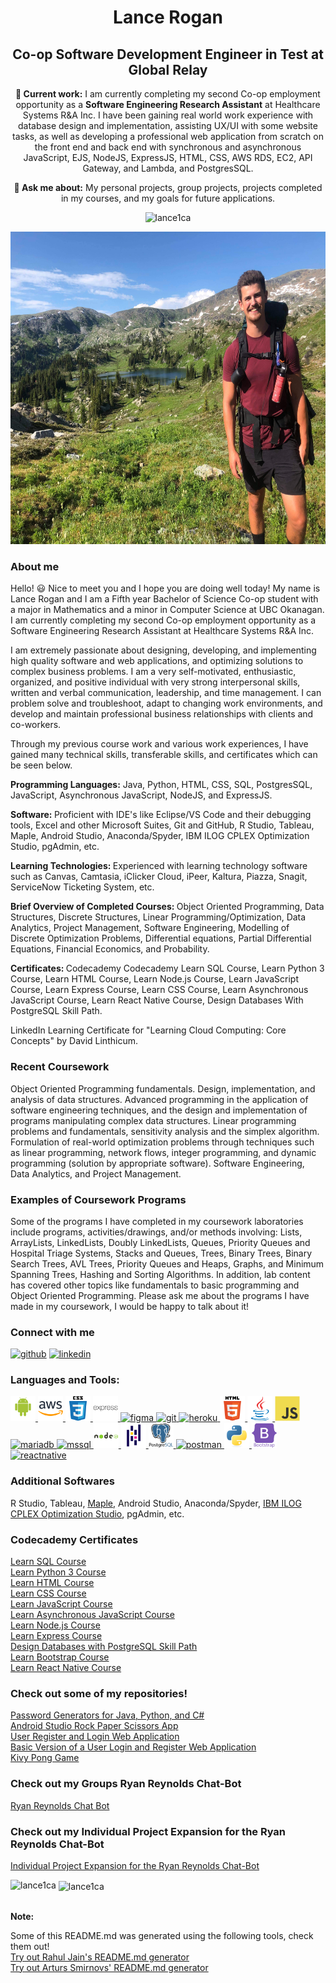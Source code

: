 <h1 align="center"> Lance Rogan </h1>
<h2 align="center">Co-op Software Development Engineer in Test at Global Relay</h2>
<p align="center">
<b>🌱 Current work:</b> I am currently completing my second Co-op employment opportunity as a <b>Software Engineering Research Assistant</b> at Healthcare Systems R&A Inc. I have been gaining real world work experience with database design and implementation, assisting UX/UI with some website tasks, as well as developing a professional web application from scratch on the front end and back end with synchronous and asynchronous JavaScript, EJS, NodeJS, ExpressJS, HTML, CSS, AWS RDS, EC2, API Gateway, and Lambda, and PostgresSQL. </p>
<p align="center">
  <b>💬 Ask me about:</b> My personal projects, group projects, projects completed in my courses, and my goals for future applications.
  </p>
<p align="center"> <img src="https://komarev.com/ghpvc/?username=lance1ca&label=Profile%20views&color=0e75b6&style=flat" alt="lance1ca" /> </p>

<p align="center"><img src="https://github.com/lance1ca/lance1ca/blob/main/images/LR%20-%20Hiking.jpeg" alt="hiking" width="700" height="500" /></p>

<h3>About me</h3>
<p>
  
Hello! 😃 Nice to meet you and I hope you are doing well today! My name is Lance Rogan and I am a Fifth year Bachelor of Science Co-op student with a major in Mathematics and a minor in Computer Science at UBC Okanagan. I am currently completing my second Co-op employment opportunity as a Software Engineering Research Assistant at Healthcare Systems R&A Inc.

I am extremely passionate about designing, developing, and implementing high quality software and web applications, and optimizing solutions to complex business problems. I am a very self-motivated, enthusiastic, organized, and positive individual with very strong interpersonal skills, written and verbal communication, leadership, and time management. I can problem solve and troubleshoot, adapt to changing work environments, and develop and maintain professional business relationships with clients and co-workers.

Through my previous course work and various work experiences, I have gained many technical skills, transferable skills, and certificates which can be seen below.

<b>Programming Languages:</b>
Java, Python, HTML, CSS, SQL, PostgresSQL, JavaScript, Asynchronous JavaScript, NodeJS, and ExpressJS.

<b>Software: </b>
Proficient with IDE's like Eclipse/VS Code and their debugging tools, Excel and other Microsoft Suites, Git and GitHub, R Studio, Tableau, Maple, Android Studio, Anaconda/Spyder, IBM ILOG CPLEX Optimization Studio, pgAdmin, etc.

<b>Learning Technologies: </b>
Experienced with learning technology software such as Canvas, Camtasia, iClicker Cloud, iPeer, Kaltura, Piazza, Snagit, ServiceNow Ticketing System, etc.

<b>Brief Overview of Completed Courses: </b>
Object Oriented Programming, Data Structures, Discrete Structures, Linear Programming/Optimization, Data Analytics, Project Management, Software Engineering, Modelling of Discrete Optimization Problems, Differential equations, Partial Differential Equations, Financial Economics, and Probability.

<b>Certificates: </b>
Codecademy Codecademy Learn SQL Course, Learn Python 3 Course, Learn HTML Course, Learn Node.js Course, Learn JavaScript Course, Learn Express Course, Learn CSS Course, Learn Asynchronous JavaScript Course, Learn React Native Course, Design Databases With PostgreSQL Skill Path.

LinkedIn Learning Certificate for "Learning Cloud Computing: Core Concepts" by David Linthicum.

</p>


<h3>Recent Coursework</h3>
<p>
  
Object Oriented Programming fundamentals. Design, implementation, and analysis of data structures. Advanced programming in the application of software engineering techniques, and the design and implementation of programs manipulating complex data structures. Linear programming problems and fundamentals, sensitivity analysis and the simplex algorithm. Formulation of real-world optimization problems through techniques such as linear programming, network flows, integer programming, and dynamic programming (solution by appropriate software). Software Engineering, Data Analytics, and Project Management.

</p>

<h3>Examples of Coursework Programs</h3>
<p>
  
Some of the programs I have completed in my coursework laboratories include programs, activities/drawings, and/or methods involving: Lists, ArrayLists, LinkedLists, Doubly LinkedLists, Queues, Priority Queues and Hospital Triage Systems, Stacks and Queues, Trees, Binary Trees, Binary Search Trees, AVL Trees, Priority Queues and Heaps, Graphs, and Minimum Spanning Trees, Hashing and Sorting Algorithms. In addition, lab content has covered other topics like fundamentals to basic programming and Object Oriented Programming. Please ask me about the programs I have made in my coursework, I would be happy to talk about it!

</p>

<h3 align="left">Connect with me</h3>

[<img src='https://cdn.jsdelivr.net/npm/simple-icons@3.0.1/icons/github.svg' alt='github' height='40'>](https://github.com/lance1ca)  [<img src='https://raw.githubusercontent.com/rahuldkjain/github-profile-readme-generator/master/src/images/icons/Social/linked-in-alt.svg' alt='linkedin' height='40'>](https://www.linkedin.com/in/lance-rogan/)  

<h3 align="left">Languages and Tools:</h3>
<p align="left"> <a href="https://developer.android.com" target="_blank" rel="noreferrer"> <img src="https://raw.githubusercontent.com/devicons/devicon/master/icons/android/android-original-wordmark.svg" alt="android" width="40" height="40"/> </a> <a href="https://aws.amazon.com" target="_blank" rel="noreferrer"> <img src="https://raw.githubusercontent.com/devicons/devicon/master/icons/amazonwebservices/amazonwebservices-original-wordmark.svg" alt="aws" width="40" height="40"/> </a> <a href="https://www.w3schools.com/css/" target="_blank" rel="noreferrer"> <img src="https://raw.githubusercontent.com/devicons/devicon/master/icons/css3/css3-original-wordmark.svg" alt="css3" width="40" height="40"/> </a> <a href="https://expressjs.com" target="_blank" rel="noreferrer"> <img src="https://raw.githubusercontent.com/devicons/devicon/master/icons/express/express-original-wordmark.svg" alt="express" width="40" height="40"/> </a> <a href="https://www.figma.com/" target="_blank" rel="noreferrer"> <img src="https://www.vectorlogo.zone/logos/figma/figma-icon.svg" alt="figma" width="40" height="40"/> </a> <a href="https://git-scm.com/" target="_blank" rel="noreferrer"> <img src="https://www.vectorlogo.zone/logos/git-scm/git-scm-icon.svg" alt="git" width="40" height="40"/> </a> <a href="https://heroku.com" target="_blank" rel="noreferrer"> <img src="https://www.vectorlogo.zone/logos/heroku/heroku-icon.svg" alt="heroku" width="40" height="40"/> </a> <a href="https://www.w3.org/html/" target="_blank" rel="noreferrer"> <img src="https://raw.githubusercontent.com/devicons/devicon/master/icons/html5/html5-original-wordmark.svg" alt="html5" width="40" height="40"/> </a>  <a href="https://www.java.com" target="_blank" rel="noreferrer"> <img src="https://raw.githubusercontent.com/devicons/devicon/master/icons/java/java-original.svg" alt="java" width="40" height="40"/> </a><a href="https://developer.mozilla.org/en-US/docs/Web/JavaScript" target="_blank" rel="noreferrer"> <img src="https://raw.githubusercontent.com/devicons/devicon/master/icons/javascript/javascript-original.svg" alt="javascript" width="40" height="40"/> </a><br> <a href="https://mariadb.org/" target="_blank" rel="noreferrer"> <img src="https://www.vectorlogo.zone/logos/mariadb/mariadb-icon.svg" alt="mariadb" width="40" height="40"/> </a> <a href="https://www.microsoft.com/en-us/sql-server" target="_blank" rel="noreferrer"> <img src="https://www.svgrepo.com/show/303229/microsoft-sql-server-logo.svg" alt="mssql" width="40" height="40"/> </a> <a href="https://nodejs.org" target="_blank" rel="noreferrer"> <img src="https://raw.githubusercontent.com/devicons/devicon/master/icons/nodejs/nodejs-original-wordmark.svg" alt="nodejs" width="40" height="40"/> </a> <a href="https://pandas.pydata.org/" target="_blank" rel="noreferrer"> <img src="https://raw.githubusercontent.com/devicons/devicon/2ae2a900d2f041da66e950e4d48052658d850630/icons/pandas/pandas-original.svg" alt="pandas" width="40" height="40"/> </a> <a href="https://www.postgresql.org" target="_blank" rel="noreferrer"> <img src="https://raw.githubusercontent.com/devicons/devicon/master/icons/postgresql/postgresql-original-wordmark.svg" alt="postgresql" width="40" height="40"/> </a> <a href="https://postman.com" target="_blank" rel="noreferrer"> <img src="https://www.vectorlogo.zone/logos/getpostman/getpostman-icon.svg" alt="postman" width="40" height="40"/> </a> <a href="https://www.python.org" target="_blank" rel="noreferrer"> <img src="https://raw.githubusercontent.com/devicons/devicon/master/icons/python/python-original.svg" alt="python" width="40" height="40"/> </a><a href="https://getbootstrap.com" target="_blank" rel="noreferrer"> <img src="https://raw.githubusercontent.com/devicons/devicon/master/icons/bootstrap/bootstrap-plain-wordmark.svg" alt="bootstrap" width="40" height="40"/> </a><a href="https://reactnative.dev/" target="_blank" rel="noreferrer"> <img src="https://reactnative.dev/img/header_logo.svg" alt="reactnative" width="40" height="40"/> </a> </p>


<h3 align="left">Additional Softwares</h3>
<p align="left">
  R Studio, Tableau, <a href="https://www.maplesoft.com/" target="_blank" rel="noreferrer">Maple</a>, Android Studio, Anaconda/Spyder, <a href="https://www.ibm.com/ca-en/products/ilog-cplex-optimization-studio" target="_blank" rel="noreferrer">IBM ILOG CPLEX Optimization Studio</a>, pgAdmin, etc.
  
  

  
  <h3 align="left">Codecademy Certificates</h3>

  <a href="https://github.com/lance1ca/lance1ca/blob/main/images/Learn%20SQL%20Course%20-%20Lance%20Rogan%20_%20Codecademy.pdf">Learn SQL Course</a>
    <br>
  <a href="https://github.com/lance1ca/lance1ca/blob/main/images/Learn%20Python%203%20-%20Lance%20Rogan%20-%20Codecademy.pdf">Learn Python 3 Course</a>
 <br>
  <a href="https://github.com/lance1ca/lance1ca/blob/main/images/Learn%20HTML%20-%20Lance%20Rogan%20-%20Codecademy.pdf">Learn HTML Course</a>
  <br>
  <a href="https://github.com/lance1ca/lance1ca/blob/main/images/Learn%20CSS%20Course%20Certificate.pdf">Learn CSS Course</a>
 <br>
  <a href="https://github.com/lance1ca/lance1ca/blob/main/images/Learn%20JavaScript%20Course%20Certificate.pdf">Learn JavaScript Course</a>
   <br>
  <a href="https://github.com/lance1ca/lance1ca/blob/main/images/Learn%20Asynchronous%20JavaScriptCourse%20Certificate.pdf">Learn Asynchronous JavaScript Course</a>
   <br>
  <a href="https://github.com/lance1ca/lance1ca/blob/main/images/Learn%20NodeJS%20Course%20Certificate.pdf">Learn Node.js Course</a>
   <br>
  <a href="https://github.com/lance1ca/lance1ca/blob/main/images/Learn%20ExpressJS%20Course%20Certificate.pdf">Learn Express Course</a>
  <br>
  <a href="https://github.com/lance1ca/lance1ca/blob/main/images/Design%20Databases%20With%20PostgreSQL%20_%20Codecademy.pdf">Design Databases with PostgreSQL Skill Path</a>
  <br>
   <a href="https://github.com/lance1ca/lance1ca/blob/main/images/Learn%20Bootstrap%20_%20Codecademy.pdf">Learn Bootstrap Course</a>
    <br>
   <a href="https://github.com/lance1ca/lance1ca/blob/main/images/Learn%20React%20Native%20Course%20-%20Lance%20Rogan%20-%20Codecademy.pdf">Learn React Native Course</a>
  
  
   <h3 align="left">Check out some of my repositories!</h3>
  <a href="https://github.com/lance1ca/Password-Generators">Password Generators for Java, Python, and C#</a>
  <br>
  <a href="https://github.com/lance1ca/RockPaperScissorsApp">Android Studio Rock Paper Scissors App</a>
  <br>
  <a href="https://github.com/lance1ca/ClientLoginWebApp">User Register and Login Web Application </a>
  <br>
  <a href="https://github.com/lance1ca/UserLoginTutorial">Basic Version of a User Login and Register Web Application</a>
   <br>
  <a href="https://github.com/lance1ca/KivyPongGame">Kivy Pong Game</a>
  
 
  <h3 align="left">Check out my Groups Ryan Reynolds Chat-Bot</h3>
 <a href="https://github.com/Cosc310Group10/ChatBot">Ryan Reynolds Chat Bot</a>
  
  <h3 align="left">Check out my Individual Project Expansion for the Ryan Reynolds Chat-Bot</h3>
 <a href="https://github.com/lance1ca/Chat-Bot">Individual Project Expansion for the Ryan Reynolds Chat-Bot</a>
  
  
</p>

<p><img align="left" src="https://github-readme-stats.vercel.app/api/top-langs?username=lance1ca&show_icons=true&locale=en&layout=compact" alt="lance1ca" /></p>

<p>&nbsp;<img align="center" src="https://github-readme-stats.vercel.app/api?username=lance1ca&show_icons=true&locale=en" alt="lance1ca" /></p>

<br>
<b>Note:</b>
<p>Some of this README.md was generated using the following tools, check them out!<br>
<a href="https://github.com/rahuldkjain/github-profile-readme-generator">Try out Rahul Jain's README.md generator</a> <br>
<a href="https://github.com/arturssmirnovs/github-profile-readme-generator">Try out Arturs Smirnovs' README.md generator</a></p>
